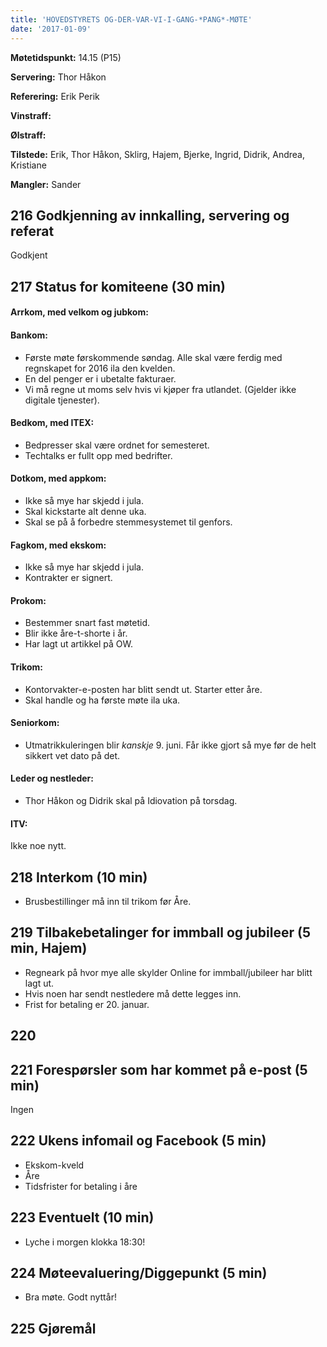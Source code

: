 ```yaml
---
title: 'HOVEDSTYRETS OG-DER-VAR-VI-I-GANG-*PANG*-MØTE'
date: '2017-01-09'
---
```


**Møtetidspunkt:** 14.15 (P15)

**Servering:** Thor Håkon

**Referering:** Erik Perik

**Vinstraff:** 

**Ølstraff:**  

**Tilstede:** Erik, Thor Håkon, Sklirg, Hajem, Bjerke, Ingrid, Didrik, Andrea, Kristiane

**Mangler:** Sander

## 216 Godkjenning av innkalling, servering og referat 
  Godkjent

## 217 Status for komiteene (30 min)

#### Arrkom, med velkom og jubkom:
  

#### Bankom:  
  - Første møte førskommende søndag. Alle skal være ferdig med regnskapet for 2016 ila den kvelden.
  - En del penger er i ubetalte fakturaer. 
  - Vi må regne ut moms selv hvis vi kjøper fra utlandet. (Gjelder ikke digitale tjenester).

#### Bedkom, med ITEX:  
  - Bedpresser skal være ordnet for semesteret.
  - Techtalks er fullt opp med bedrifter. 

#### Dotkom, med appkom:

  - Ikke så mye har skjedd i jula. 
  - Skal kickstarte alt denne uka. 
  - Skal se på å forbedre stemmesystemet til genfors.


#### Fagkom, med ekskom:  

  - Ikke så mye har skjedd i jula. 
  - Kontrakter er signert.

#### Prokom:  

  - Bestemmer snart fast møtetid.
  - Blir ikke åre-t-shorte i år.
  - Har lagt ut artikkel på OW.

#### Trikom:  

  - Kontorvakter-e-posten har blitt sendt ut. Starter etter åre. 
  - Skal handle og ha første møte ila uka. 

#### Seniorkom: 

  - Utmatrikkuleringen blir *kanskje* 9. juni. Får ikke gjort så mye før de helt sikkert vet dato på det. 

#### Leder og nestleder:  

  - Thor Håkon og Didrik skal på Idiovation på torsdag.

#### ITV: 
  Ikke noe nytt. 
  
## 218 Interkom (10 min) 

  - Brusbestillinger må inn til trikom før Åre. 

## 219 Tilbakebetalinger for immball og jubileer (5 min, Hajem) 
  - Regneark på hvor mye alle skylder Online for immball/jubileer har blitt lagt ut. 
  - Hvis noen har sendt nestledere må dette legges inn. 
  - Frist for betaling er 20. januar. 
  
## 220 


## 221 Forespørsler som har kommet på e-post (5 min) 
  Ingen

## 222 Ukens infomail og Facebook (5 min)  
  - Ekskom-kveld
  - Åre
  - Tidsfrister for betaling i åre

## 223 Eventuelt (10 min)

  - Lyche i morgen klokka 18:30!

## 224 Møteevaluering/Diggepunkt (5 min)
  - Bra møte. Godt nyttår!

## 225 Gjøremål
